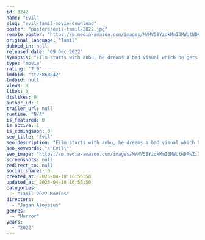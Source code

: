 ```yaml
---
id: 3242
name: "Evil"
slug: "evil-tamil-movie-download"
poster: "posters/evil-tamil-2022.jpg"
remote_poster: "https://m.media-amazon.com/images/M/MV5BYzdkMmI3MWUtNDAwZi00Mjk2LWExMGEtMDhmZmNlZmRmMzg1XkEyXkFqcGdeQXVyMTA4MzQ4NzMw._V1_SX300.jpg"
original_language: "Tamil"
dubbed_in: null
released_date: "09 Dec 2022"
synopsis: "Film starts with anbu, he dreams a bad visual which he gets regularly in his dreams, so to understand about the nightmare he plans a trip with his Girlfriend Pavithra and along with roommate Harish to visit a haunted Church."
type: "movie"
rating: "7.9"
imdbid: "tt23860842"
tmdbid: null
views: 0
likes: 0
dislikes: 0
author_id: 1
trailer_url: null
runtime: "N/A"
is_featured: 0
is_active: 1
is_comingsoon: 0
seo_title: "Evil"
seo_description: "Film starts with anbu, he dreams a bad visual which he gets regularly in his dreams, so to understand about the nightmare he plans a trip with his Girlfriend Pavithra and along with roommate Harish to visit a haunted Church."
seo_keywords: "\"Evil\""
seo_image: "https://m.media-amazon.com/images/M/MV5BYzdkMmI3MWUtNDAwZi00Mjk2LWExMGEtMDhmZmNlZmRmMzg1XkEyXkFqcGdeQXVyMTA4MzQ4NzMw._V1_SX300.jpg"
screenshots: null
redirect_to: null
social_shares: 0
created_at: 2025-04-18 16:56:50
updated_at: 2025-04-18 16:56:50
categories:
  - "Tamil 2022 Movies"
directors:
  - "Jagan Aloysius"
genres:
  - "Horror"
years:
  - "2022"
---
```


